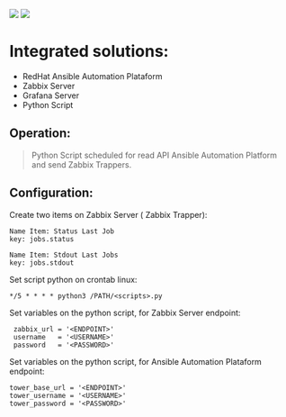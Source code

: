 ![](https://www.ansible.com/hubfs/RedHat-Ansible-Automation-Platform_logo-white-1.png) ![](https://fj.com.br/wp-content/uploads/2017/03/Suporte-Zabbix-1024x576.webp)








# Integrated solutions:
- RedHat Ansible Automation Plataform
- Zabbix Server
- Grafana Server
- Python Script

## Operation:
> Python Script scheduled for read API Ansible Automation Platform and send Zabbix Trappers.

## Configuration:
Create two items on Zabbix Server ( Zabbix Trapper):
```
Name Item: Status Last Job
key: jobs.status

Name Item: Stdout Last Jobs
key: jobs.stdout
```

Set script python on crontab linux:
```
*/5 * * * * python3 /PATH/<scripts>.py
```

Set variables on the python script, for Zabbix Server endpoint:
```
 zabbix_url = '<ENDPOINT>'
 username   = '<USERNAME>'
 password   = '<PASSWORD>' 
```

Set variables on the python script, for Ansible Automation Plataform endpoint:
```
tower_base_url = '<ENDPOINT>'
tower_username = '<USERNAME>'
tower_password = '<PASSWORD>'
```

